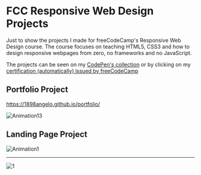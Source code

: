 # FCC Responsive Web Design Projects

Just to show the projects I made for freeCodeCamp's Responsive Web Design course. The course focuses on teaching HTML5, CSS3 and how to design responsive webpages from zero, no frameworks and no JavaScript.

The projects can be seen on my [CodePen's collection](https://codepen.io/collection/rxemqV) or by clicking on my [certification (automatically) issued by freeCodeCamp](https://www.freecodecamp.org/certification/1898Angelo/responsive-web-design)

## Portfolio Project

https://1898angelo.github.io/portfolio/

![Animation13](https://github.com/1898Angelo/responsive-web-design-projects/assets/123282394/e53e0e90-4b13-4e8b-be5b-8475e2aa5360)

## Landing Page Project

![Animation1](https://github.com/1898Angelo/responsive-web-design-projects/assets/123282394/8e620ac0-6dff-40d0-9050-5e9071870990)

_______________

![1](https://github.com/1898Angelo/responsive-web-design-projects/assets/123282394/d9c75f45-daa1-4d64-b1c7-959a0aca2360)





